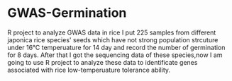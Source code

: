 # GWAS-Germination
R project to analyze GWAS data in rice
I put 225 samples from different japonica rice species' seeds which have not strong population strcuture under 16℃ temperuature for 14 day and record the number of germination for 8 days. After that I got the sequencing data of these species,now I am going to use R project to analyze these data to identificate genes associated with rice low-temperuature tolerance ability.

